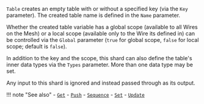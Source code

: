 `Table` creates an empty table with or without a specified key (via the `Key` parameter). The created table name is defined in the `Name` parameter.

Whether the created table variable has a global scope (available to all Wires on the Mesh) or a local scope (available only to the Wire its defined in) can be controlled via the `Global` parameter (`true` for global scope, `false` for local scope; default is `false`).

In addition to the key and the scope, this shard can also define the table's inner data types via the `Types` parameter. More than one data type may be set.

Any input to this shard is ignored and instead passed through as its output.

!!! note "See also"
    - [`Get`](../Get)
    - [`Push`](../Push)
    - [`Sequence`](../Sequence)
    - [`Set`](../Set)
    - [`Update`](../Update)
